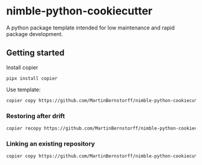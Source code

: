 # nimble-python-cookiecutter
A python package template intended for low maintenance and rapid package development.

## Getting started

Install copier
```
pipx install copier
```

Use template:
```bash
copier copy https://github.com/MartinBernstorff/nimble-python-cookiecutter /destination_dir
```


### Restoring after drift
```bash
copier recopy https://github.com/MartinBernstorff/nimble-python-cookiecutter /destination_dir
```

### Linking an existing repository
```bash
copier copy https://github.com/MartinBernstorff/nimble-python-cookiecutter /destination_dir
```